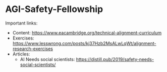 # AGI-Safety-Fellowship

Important links:

* Content: <https://www.eacambridge.org/technical-alignment-curriculum>
* Exercises: <https://www.lesswrong.com/posts/kj37Hzb2MsALwLqWt/alignment-research-exercises>
* Articles:
  * AI Needs social scientists: <https://distill.pub/2019/safety-needs-social-scientists/>
